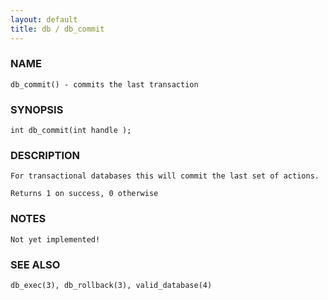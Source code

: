 ```yaml
---
layout: default
title: db / db_commit
---
```


### NAME

    db_commit() - commits the last transaction

### SYNOPSIS

    int db_commit(int handle );

### DESCRIPTION

    For transactional databases this will commit the last set of actions.

    Returns 1 on success, 0 otherwise

### NOTES

    Not yet implemented!

### SEE ALSO

    db_exec(3), db_rollback(3), valid_database(4)

